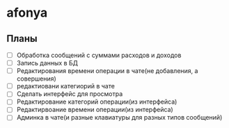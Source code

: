 # afonya

## Планы


- [ ] Обработка сообщений с суммами расходов и доходов
- [ ] Запись данных в БД
- [ ] Редактирования времени операции в чате(не добавления, а совершения)
- [ ] редактиовани категиорий в чате
- [ ] Сделать интерфейс для просмотра
- [ ] Редактирование категорий операции(из интерфейса)
- [ ] Редактирвоание времени операции(из интерфейса)
- [ ] Админка в чате(и разные клавиатуры для разных типов сообщений)
